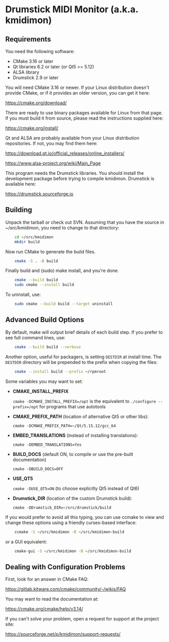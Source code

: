 # Drumstick MIDI Monitor (a.k.a. kmidimon)

## Requirements

You need the following software:

* CMake 3.16 or later
* Qt libraries 6.2 or later (or Qt5 >= 5.12)
* ALSA library
* Drumstick 2.9 or later

You will need CMake 3.16 or newer.  If your Linux distribution
doesn't provide CMake, or if it provides an older version, you can get
it here:

https://cmake.org/download/

There are ready to use binary packages available for Linux from
that page. If you must build it from source, please read the instructions
supplied here:

https://cmake.org/install/

Qt and ALSA are probably available from your Linux distribution repositories.
If not, you may find them here:

https://download.qt.io/official_releases/online_installers/

https://www.alsa-project.org/wiki/Main_Page

This program needs the Drumstick libraries. You should install the development
package before trying to compile kmidimon. Drumstick is available here:

https://drumstick.sourceforge.io

## Building

Unpack the tarball or check out SVN.  Assuming that you have the
source in ~/src/kmidimon, you need to change to that directory:

~~~sh
    cd ~/src/kmidimon
    mkdir build
~~~

Now run CMake to generate the build files.

~~~sh
    cmake -S . -B build
~~~

Finally build and (sudo) make install, and you're done.

~~~sh
    cmake --build build
    sudo cmake --install build
~~~

To uninstall, use:

~~~sh
    sudo cmake --build build --target uninstall
~~~

## Advanced Build Options

By default, make will output brief details of each build step.  If you
prefer to see full command lines, use:

~~~sh
    cmake --build build --verbose
~~~

Another option, useful for packagers, is setting `DESTDIR` at install
time. The `DESTDIR` directory will be prepended to the prefix when
copying the files:

~~~sh
    cmake --install build --prefix ~/rpmroot
~~~

Some variables you may want to set:

* **CMAKE_INSTALL_PREFIX**

  `cmake -DCMAKE_INSTALL_PREFIX=/opt` is the equivalent to
  `./configure --prefix=/opt` for programs that use autotools
  
* **CMAKE_PREFIX_PATH** (location of alternative Qt5 or other libs):

  `cmake -DCMAKE_PREFIX_PATH=~/Qt/5.15.12/gcc_64`
  
* **EMBED_TRANSLATIONS** (instead of installing translations):

  `cmake -DEMBED_TRANSLATIONS=Yes`

* **BUILD_DOCS**  (default ON, to compile or use the pre-built documentation)

  `cmake -DBUILD_DOCS=OFF`

* **USE_QT5**   

  `cmake -DUSE_QT5=ON` (to choose explicitly Qt5 instead of Qt6)
  
* **Drumstick_DIR** (location of the custom Drumstick build):

  `cmake -DDrumstick_DIR=~/src/drumstick/build`

If you would prefer to avoid all this typing, you can use ccmake to
view and change these options using a friendly curses-based interface:

~~~sh
    ccmake -S ~/src/kmidimon -B ~/src/kmidimon-build
~~~

or a GUI equivalent:

~~~sh
    cmake-gui -S ~/src/kmidimon -B ~/src/kmidimon-build
~~~

## Dealing with Configuration Problems

First, look for an answer in CMake FAQ:

https://gitlab.kitware.com/cmake/community/-/wikis/FAQ

You may want to read the documentation at:

https://cmake.org/cmake/help/v3.14/

If you can't solve your problem, open a request for support at the project site:

https://sourceforge.net/p/kmidimon/support-requests/
